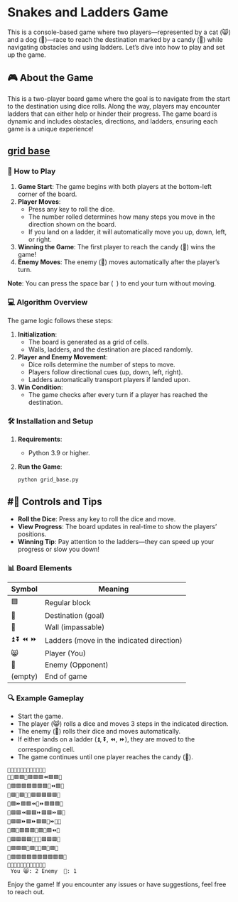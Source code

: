 
# Snakes and Ladders Game

This is a console-based game where two players—represented by a cat (😸) and a dog (🐶)—race to reach the destination marked by a candy (🍭) while navigating obstacles and using ladders. Let’s dive into how to play and set up the game.



## 🎮 About the Game

This is a two-player board game where the goal is to navigate from the start to the destination using dice rolls. Along the way, players may encounter ladders that can either help or hinder their progress. The game board is dynamic and includes obstacles, directions, and ladders, ensuring each game is a unique experience!

## [grid base](./grid_base.py)


### 🚀 How to Play

1. **Game Start**: The game begins with both players at the bottom-left corner of the board.
2. **Player Moves**:
   - Press any key to roll the dice.
   - The number rolled determines how many steps you move in the direction shown on the board.
   - If you land on a ladder, it will automatically move you up, down, left, or right.
3. **Winning the Game**: The first player to reach the candy (🍭) wins the game!
4. **Enemy Moves**: The enemy (🐶) moves automatically after the player’s turn.

**Note**: You can press the space bar (` `) to end your turn without moving.



### 💻 Algorithm Overview

The game logic follows these steps:
1. **Initialization**:
   - The board is generated as a grid of cells.
   - Walls, ladders, and the destination are placed randomly.
2. **Player and Enemy Movement**:
   - Dice rolls determine the number of steps to move.
   - Players follow directional cues (up, down, left, right).
   - Ladders automatically transport players if landed upon.
3. **Win Condition**:
   - The game checks after every turn if a player has reached the destination.



### 🛠️ Installation and Setup

1. **Requirements**:
   - Python 3.9 or higher.

2. **Run the Game**:
   ```bash
   python grid_base.py
   ```



## #📝 Controls and Tips

- **Roll the Dice**: Press any key to roll the dice and move.
- **View Progress**: The board updates in real-time to show the players’ positions.
- **Winning Tip**: Pay attention to the ladders—they can speed up your progress or slow you down!



### 📊 Board Elements

| Symbol  | Meaning                                   |
| ------- | ------------------------------------------ |
| 🟪       | Regular block                             |
| 🍭       | Destination (goal)                        |
| 🔹       | Wall (impassable)                         |
| ⏫ ⏬ ⏪ ⏩ | Ladders (move in the indicated direction) |
| 😸       | Player (You)                              |
| 🐶       | Enemy (Opponent)                          |
| (empty) | End of game                               |



### 🔍 Example Gameplay

- Start the game.
- The player (😸) rolls a dice and moves 3 steps in the indicated direction.
- The enemy (🐶) rolls their dice and moves automatically.
- If either lands on a ladder (⏫, ⏬, ⏪, ⏩), they are moved to the corresponding cell.
- The game continues until one player reaches the candy (🍭).

```
🔹🔹🔹🔹🔹🔹🔹🔹🔹🔹🔹🔹
🔹🍭🟪🟪⏬🟪🟪🟪⏪🟪🟪🔹
🔹🟪🟪🟪🟪🟪🟪🟪⏬⏪🟪🔹
🔹🟪⏬🟪⏬⏬🟪🟪🟪🟪🟪🔹
🔹🟪⏩🟪🟪⏪⏫⏩🟪🟪🟪🔹
🔹🟪🟪⏪🟪🟪⏩🟪🟪⏩🟪🔹
🔹🟪🟪⏩🟪⏩🟪🟪⏫⏩⏬🔹
🔹🟪⏬🟪🟪🟪⏬🟪⏬🟪⏪🔹
🔹🟪🟪🟪🟪⏬⏬⏬🟪🟪🟪🔹
🔹🟪🟪🟪⏫🟪⏬😸🟪🐶🟪🔹
🔹🟪🟪🟪🟪🟪🟪🟪🟪🟪🟪🔹
🔹🔹🔹🔹🔹🔹🔹🔹🔹🔹🔹🔹
 You 😸: 2 Enemy  🐶: 1
 ```



Enjoy the game! If you encounter any issues or have suggestions, feel free to reach out.
